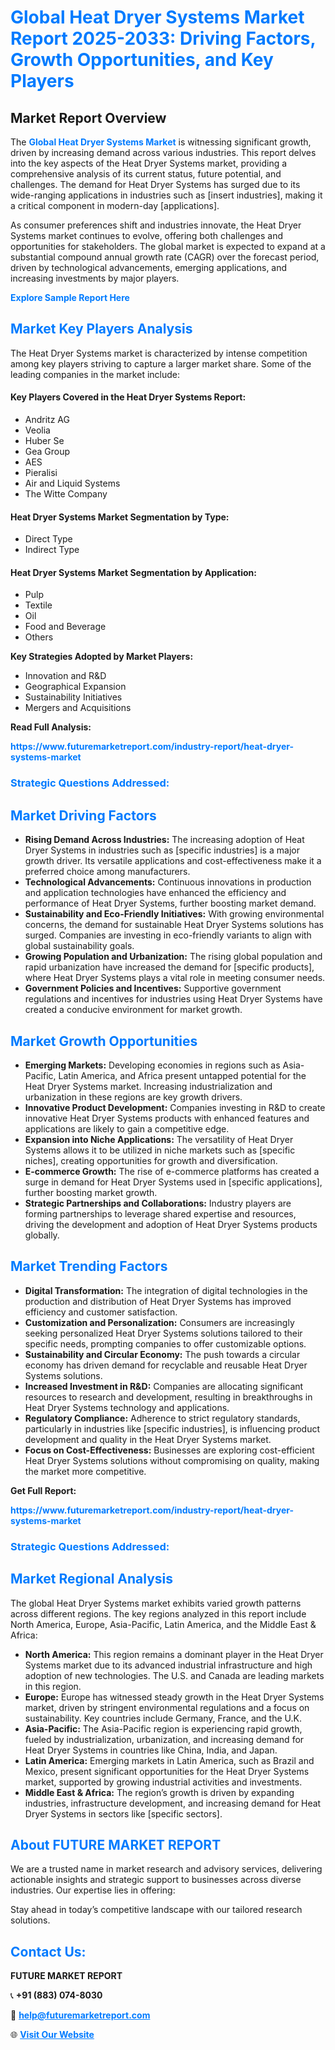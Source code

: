 <h1 style="color: #007BFF;">Global Heat Dryer Systems Market Report 2025-2033: Driving Factors, Growth Opportunities, and Key Players</h1>

<section id="overview">
<h2>Market Report Overview</h2>
<p>The <a href="https://www.futuremarketreport.com/industry-report/heat-dryer-systems-market" style="color: #007BFF; text-decoration: none;"><strong>Global Heat Dryer Systems Market</strong></a> is witnessing significant growth, driven by increasing demand across various industries. This report delves into the key aspects of the Heat Dryer Systems market, providing a comprehensive analysis of its current status, future potential, and challenges. The demand for Heat Dryer Systems has surged due to its wide-ranging applications in industries such as [insert industries], making it a critical component in modern-day [applications].</p>
<p>As consumer preferences shift and industries innovate, the Heat Dryer Systems market continues to evolve, offering both challenges and opportunities for stakeholders. The global market is expected to expand at a substantial compound annual growth rate (CAGR) over the forecast period, driven by technological advancements, emerging applications, and increasing investments by major players.</p>
</section>

<section id="overview">
<p><a href="https://www.futuremarketreport.com/request-sample/reportId=32922" style="color: #007BFF; text-decoration: none;"><strong>Explore Sample Report Here</strong></a></p>
</section>

<section id="key-players">
<h2 style="color: #007BFF;">Market Key Players Analysis</h2>
<p>The Heat Dryer Systems market is characterized by intense competition among key players striving to capture a larger market share. Some of the leading companies in the market include:</p>
<h4>Key Players Covered in the Heat Dryer Systems Report:</h4>
<ul><li>Andritz AG</li><li>Veolia</li><li>Huber Se</li><li>Gea Group</li><li>AES</li><li>Pieralisi</li><li>Air and Liquid Systems</li><li>The Witte Company</li></ul>
<h4>Heat Dryer Systems Market Segmentation by Type:</h4>
<ul><li>Direct Type</li><li>Indirect Type</li></ul>

<h4>Heat Dryer Systems Market Segmentation by Application:</h4>
<ul><li>Pulp</li><li>Textile</li><li>Oil</li><li>Food and Beverage</li><li>Others</li></ul>
<p><strong>Key Strategies Adopted by Market Players:</strong></p>
<ul>
<li>Innovation and R&D</li>
<li>Geographical Expansion</li>
<li>Sustainability Initiatives</li>
<li>Mergers and Acquisitions</li>
</ul>
</section>

<section>
<p><strong>Read Full Analysis: </strong></p><a href="https://www.futuremarketreport.com/industry-report/heat-dryer-systems-market" style="color: #007BFF; text-decoration: none;"><strong>https://www.futuremarketreport.com/industry-report/heat-dryer-systems-market</strong></a>
<h3 style="color: #007BFF;">Strategic Questions Addressed:</h3>
</section>

<section id="driving-factors">
<h2 style="color: #007BFF;">Market Driving Factors</h2>
<ul>
<li><strong>Rising Demand Across Industries:</strong> The increasing adoption of Heat Dryer Systems in industries such as [specific industries] is a major growth driver. Its versatile applications and cost-effectiveness make it a preferred choice among manufacturers.</li>
<li><strong>Technological Advancements:</strong> Continuous innovations in production and application technologies have enhanced the efficiency and performance of Heat Dryer Systems, further boosting market demand.</li>
<li><strong>Sustainability and Eco-Friendly Initiatives:</strong> With growing environmental concerns, the demand for sustainable Heat Dryer Systems solutions has surged. Companies are investing in eco-friendly variants to align with global sustainability goals.</li>
<li><strong>Growing Population and Urbanization:</strong> The rising global population and rapid urbanization have increased the demand for [specific products], where Heat Dryer Systems plays a vital role in meeting consumer needs.</li>
<li><strong>Government Policies and Incentives:</strong> Supportive government regulations and incentives for industries using Heat Dryer Systems have created a conducive environment for market growth.</li>
</ul>
</section>

<section id="growth-opportunities">
<h2 style="color: #007BFF;">Market Growth Opportunities</h2>
<ul>
<li><strong>Emerging Markets:</strong> Developing economies in regions such as Asia-Pacific, Latin America, and Africa present untapped potential for the Heat Dryer Systems market. Increasing industrialization and urbanization in these regions are key growth drivers.</li>
<li><strong>Innovative Product Development:</strong> Companies investing in R&D to create innovative Heat Dryer Systems products with enhanced features and applications are likely to gain a competitive edge.</li>
<li><strong>Expansion into Niche Applications:</strong> The versatility of Heat Dryer Systems allows it to be utilized in niche markets such as [specific niches], creating opportunities for growth and diversification.</li>
<li><strong>E-commerce Growth:</strong> The rise of e-commerce platforms has created a surge in demand for Heat Dryer Systems used in [specific applications], further boosting market growth.</li>
<li><strong>Strategic Partnerships and Collaborations:</strong> Industry players are forming partnerships to leverage shared expertise and resources, driving the development and adoption of Heat Dryer Systems products globally.</li>
</ul>
</section>

<section id="trending-factors">
<h2 style="color: #007BFF;">Market Trending Factors</h2>
<ul>
<li><strong>Digital Transformation:</strong> The integration of digital technologies in the production and distribution of Heat Dryer Systems has improved efficiency and customer satisfaction.</li>
<li><strong>Customization and Personalization:</strong> Consumers are increasingly seeking personalized Heat Dryer Systems solutions tailored to their specific needs, prompting companies to offer customizable options.</li>
<li><strong>Sustainability and Circular Economy:</strong> The push towards a circular economy has driven demand for recyclable and reusable Heat Dryer Systems solutions.</li>
<li><strong>Increased Investment in R&D:</strong> Companies are allocating significant resources to research and development, resulting in breakthroughs in Heat Dryer Systems technology and applications.</li>
<li><strong>Regulatory Compliance:</strong> Adherence to strict regulatory standards, particularly in industries like [specific industries], is influencing product development and quality in the Heat Dryer Systems market.</li>
<li><strong>Focus on Cost-Effectiveness:</strong> Businesses are exploring cost-efficient Heat Dryer Systems solutions without compromising on quality, making the market more competitive.</li>
</ul>
</section>

<section>
<p><strong>Get Full Report: </strong></p><a href="https://www.futuremarketreport.com/industry-report/heat-dryer-systems-market" style="color: #007BFF; text-decoration: none;"><strong>https://www.futuremarketreport.com/industry-report/heat-dryer-systems-market</strong></a>
<h3 style="color: #007BFF;">Strategic Questions Addressed:</h3>
</section>


<section id="regional-analysis">
<h2 style="color: #007BFF;">Market Regional Analysis</h2>
<p>The global Heat Dryer Systems market exhibits varied growth patterns across different regions. The key regions analyzed in this report include North America, Europe, Asia-Pacific, Latin America, and the Middle East & Africa:</p>
<ul>
<li><strong>North America:</strong> This region remains a dominant player in the Heat Dryer Systems market due to its advanced industrial infrastructure and high adoption of new technologies. The U.S. and Canada are leading markets in this region.</li>
<li><strong>Europe:</strong> Europe has witnessed steady growth in the Heat Dryer Systems market, driven by stringent environmental regulations and a focus on sustainability. Key countries include Germany, France, and the U.K.</li>
<li><strong>Asia-Pacific:</strong> The Asia-Pacific region is experiencing rapid growth, fueled by industrialization, urbanization, and increasing demand for Heat Dryer Systems in countries like China, India, and Japan.</li>
<li><strong>Latin America:</strong> Emerging markets in Latin America, such as Brazil and Mexico, present significant opportunities for the Heat Dryer Systems market, supported by growing industrial activities and investments.</li>
<li><strong>Middle East & Africa:</strong> The region’s growth is driven by expanding industries, infrastructure development, and increasing demand for Heat Dryer Systems in sectors like [specific sectors].</li>
</ul>
</section>

<footer>
<h2 style="color: #007BFF;">About FUTURE MARKET REPORT</h2>
<p>We are a trusted name in market research and advisory services, delivering actionable insights and strategic support to businesses across diverse industries. Our expertise lies in offering:</p>

<p>Stay ahead in today’s competitive landscape with our tailored research solutions.</p>

<h2 style="color: #007BFF;">Contact Us:</h2>
<p><strong>FUTURE MARKET REPORT</strong></p>
<p>📞 <strong>+91 (883) 074-8030</strong></p>
<p>📧 <strong><a href="mailto:help@futuremarketreport.com" style="color: #007BFF;">help@futuremarketreport.com</a></strong></p>
<p>🌐 <strong><a href="https://www.futuremarketreport.com/" style="color: #007BFF;">Visit Our Website</a></strong></p>
</footer>